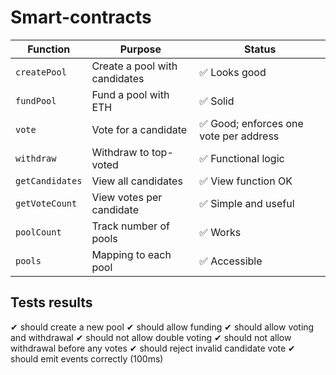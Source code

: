 # Smart-contracts

| Function        | Purpose                       | Status                                |
| --------------- | ----------------------------- | ------------------------------------- |
| `createPool`    | Create a pool with candidates | ✅ Looks good                          |
| `fundPool`      | Fund a pool with ETH          | ✅ Solid                               |
| `vote`          | Vote for a candidate          | ✅ Good; enforces one vote per address |
| `withdraw`      | Withdraw to top-voted         | ✅ Functional logic                    |
| `getCandidates` | View all candidates           | ✅ View function OK                    |
| `getVoteCount`  | View votes per candidate      | ✅ Simple and useful                   |
| `poolCount`     | Track number of pools         | ✅ Works                               |
| `pools`         | Mapping to each pool          | ✅ Accessible                          |




## Tests results 
✔ should create a new pool
✔ should allow funding
✔ should allow voting and withdrawal
✔ should not allow double voting
✔ should not allow withdrawal before any votes
✔ should reject invalid candidate vote
✔ should emit events correctly (100ms)